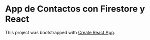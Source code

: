 # App de Contactos con Firestore y React

This project was bootstrapped with [Create React App](https://github.com/facebook/create-react-app).

